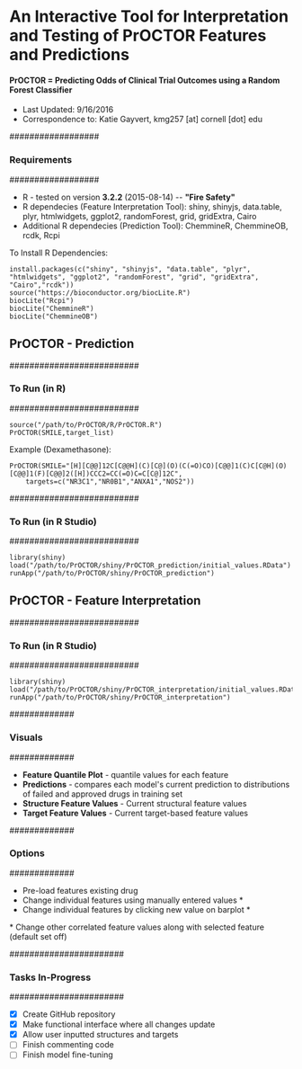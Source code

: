 # An Interactive Tool for Interpretation and Testing of PrOCTOR Features and Predictions
#### PrOCTOR = Predicting Odds of Clinical Trial Outcomes using a Random Forest Classifier

- Last Updated: 9/16/2016
- Correspondence to:  Katie Gayvert, kmg257 [at] cornell [dot] edu

##################
### Requirements #
##################
- R - tested on version  **3.2.2** (2015-08-14) -- **"Fire Safety"**
- R dependecies (Feature Interpretation Tool): shiny, shinyjs, data.table, plyr, htmlwidgets, ggplot2, randomForest, grid, gridExtra, Cairo
- Additional R dependecies (Prediction Tool): ChemmineR, ChemmineOB, rcdk, Rcpi


To Install R Dependencies:
```
install.packages(c("shiny", "shinyjs", "data.table", "plyr", "htmlwidgets", "ggplot2", "randomForest", "grid", "gridExtra", "Cairo","rcdk"))
source("https://bioconductor.org/biocLite.R")
biocLite("Rcpi")
biocLite("ChemmineR")
biocLite("ChemmineOB")

```

## PrOCTOR - Prediction
##########################
### To Run (in R) #
##########################
```
source("/path/to/PrOCTOR/R/PrOCTOR.R")
PrOCTOR(SMILE,target_list)
```
Example (Dexamethasone):
```
PrOCTOR(SMILE="[H][C@@]12C[C@@H](C)[C@](O)(C(=O)CO)[C@@]1(C)C[C@H](O)[C@@]1(F)[C@@]2([H])CCC2=CC(=O)C=C[C@]12C",
    targets=c("NR3C1","NR0B1","ANXA1","NOS2"))
```

##########################
### To Run (in R Studio) #
##########################
```
library(shiny)
load("/path/to/PrOCTOR/shiny/PrOCTOR_prediction/initial_values.RData")
runApp("/path/to/PrOCTOR/shiny/PrOCTOR_prediction")
```


## PrOCTOR - Feature Interpretation
##########################
### To Run (in R Studio) #
##########################
```
library(shiny)
load("/path/to/PrOCTOR/shiny/PrOCTOR_interpretation/initial_values.RData")
runApp("/path/to/PrOCTOR/shiny/PrOCTOR_interpretation")
```

#############
### Visuals #
#############
- **Feature Quantile Plot** - quantile values for each feature
- **Predictions** - compares each model's current prediction to distributions of failed and approved drugs in training set
- **Structure Feature Values** - Current structural feature values 
- **Target Feature Values** - Current target-based feature values

#############
### Options #
#############
- Pre-load features existing drug
- Change individual features using manually entered values *
- Change individual features by clicking new value on barplot *

\* Change other correlated feature values along with selected feature (default set off)

#######################
### Tasks In-Progress #
#######################
- [x] Create GitHub repository
- [x] Make functional interface where all changes update
- [x] Allow user inputted structures and targets
- [ ] Finish commenting code
- [ ] Finish model fine-tuning
